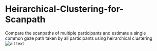 # Heirarchical-Clustering-for-Scanpath
Compare the scanpaths of multiple participants and estimate a single common gaze path taken by all participants using heirarchical clustering
![alt text](http://url/to/img.png)
